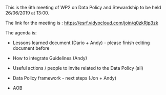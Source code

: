 This is the 6th meeting of WP2 on Data Policy and Stewardship to be held 26/06/2019 at 13:00.

The link for the meeting is : https://esrf.vidyocloud.com/join/q0zkRjp3zk

The agenda is:

* Lessons learned document (Dario + Andy) - please finish editing document before

* How to integrate Guidelines (Andy)

* Useful actions / people to invite related to the Data Policy (all)

* Data Policy framework - next steps (Jon + Andy)

* AOB 
